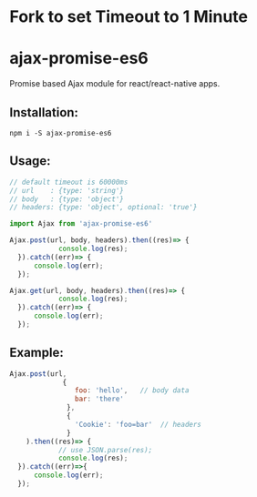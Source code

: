 # Fork to set Timeout to 1 Minute
# ajax-promise-es6
Promise based Ajax module for react/react-native apps.

## Installation:
```npm i -S ajax-promise-es6```

## Usage:

```javascript
// default timeout is 60000ms
// url    : {type: 'string'}
// body   : {type: 'object'}
// headers: {type: 'object', optional: 'true'}

import Ajax from 'ajax-promise-es6'

Ajax.post(url, body, headers).then((res)=> {  
            console.log(res);  
  }).catch((err)=> {
      console.log(err);
  });

Ajax.get(url, body, headers).then((res)=> {  
            console.log(res);  
  }).catch((err)=> {
      console.log(err);
  });

```

## Example:
```javascript
Ajax.post(url,
             {
                foo: 'hello',   // body data
                bar: 'there'
              },
              {
                'Cookie': 'foo=bar'  // headers
              }
    ).then((res)=> {
            // use JSON.parse(res);  
            console.log(res);  
  }).catch((err)=>{
      console.log(err);
  });
```

